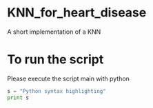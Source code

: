 # KNN_for_heart_disease
A short implementation of a KNN

# To run the script

Please execute the script main with python

```python
s = "Python syntax highlighting"
print s
```
